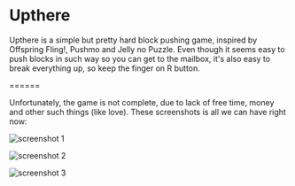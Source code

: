 Upthere
=======

Upthere is a simple but pretty hard block pushing game, inspired by Offspring Fling!, Pushmo and Jelly no Puzzle. Even though it seems easy to push blocks in such way so you can get to the mailbox, it's also easy to break everything up, so keep the finger on R button.

======

Unfortunately, the game is not complete, due to lack of free time, money and other such things (like love). These screenshots is all we can have right now:

![screenshot 1](http://i.imgur.com/cMgkDhs.png)

![screenshot 2](http://i.imgur.com/z8qH7Ho.png)

![screenshot 3](http://i.imgur.com/4rOVx6Z.png)
